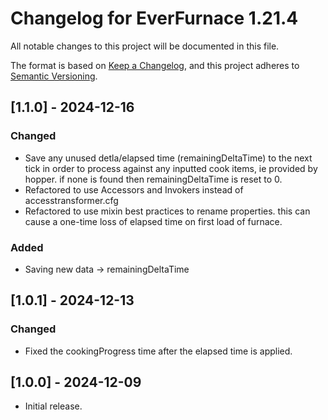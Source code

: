 # Changelog for EverFurnace 1.21.4

All notable changes to this project will be documented in this file.

The format is based on [Keep a Changelog](https://keepachangelog.com/en/1.0.0/),
and this project adheres to [Semantic Versioning](https://semver.org/spec/v2.0.0.html).

## [1.1.0] - 2024-12-16

### Changed

- Save any unused detla/elapsed time (remainingDeltaTime) to the next tick
    in order to process against any inputted cook items, ie provided by hopper.
    if none is found then remainingDeltaTime is reset to 0.
- Refactored to use Accessors and Invokers instead of accesstransformer.cfg
- Refactored to use mixin best practices to rename properties. this can cause a 
    one-time loss of elapsed time on first load of furnace.

### Added

- Saving new data -> remainingDeltaTime

## [1.0.1] - 2024-12-13

### Changed

- Fixed the cookingProgress time after the elapsed time is applied.

## [1.0.0] - 2024-12-09
- Initial release.